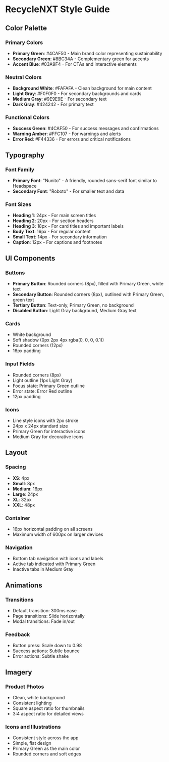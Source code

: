 # RecycleNXT Style Guide

## Color Palette

### Primary Colors
- **Primary Green**: #4CAF50 - Main brand color representing sustainability
- **Secondary Green**: #8BC34A - Complementary green for accents
- **Accent Blue**: #03A9F4 - For CTAs and interactive elements

### Neutral Colors
- **Background White**: #FAFAFA - Clean background for main content
- **Light Gray**: #F0F0F0 - For secondary backgrounds and cards
- **Medium Gray**: #9E9E9E - For secondary text
- **Dark Gray**: #424242 - For primary text

### Functional Colors
- **Success Green**: #4CAF50 - For success messages and confirmations
- **Warning Amber**: #FFC107 - For warnings and alerts
- **Error Red**: #F44336 - For errors and critical notifications

## Typography

### Font Family
- **Primary Font**: "Nunito" - A friendly, rounded sans-serif font similar to Headspace
- **Secondary Font**: "Roboto" - For smaller text and data

### Font Sizes
- **Heading 1**: 24px - For main screen titles
- **Heading 2**: 20px - For section headers
- **Heading 3**: 18px - For card titles and important labels
- **Body Text**: 16px - For regular content
- **Small Text**: 14px - For secondary information
- **Caption**: 12px - For captions and footnotes

## UI Components

### Buttons
- **Primary Button**: Rounded corners (8px), filled with Primary Green, white text
- **Secondary Button**: Rounded corners (8px), outlined with Primary Green, green text
- **Tertiary Button**: Text-only, Primary Green, no background
- **Disabled Button**: Light Gray background, Medium Gray text

### Cards
- White background
- Soft shadow (0px 2px 4px rgba(0, 0, 0, 0.1))
- Rounded corners (12px)
- 16px padding

### Input Fields
- Rounded corners (8px)
- Light outline (1px Light Gray)
- Focus state: Primary Green outline
- Error state: Error Red outline
- 12px padding

### Icons
- Line style icons with 2px stroke
- 24px x 24px standard size
- Primary Green for interactive icons
- Medium Gray for decorative icons

## Layout

### Spacing
- **XS**: 4px
- **Small**: 8px
- **Medium**: 16px
- **Large**: 24px
- **XL**: 32px
- **XXL**: 48px

### Container
- 16px horizontal padding on all screens
- Maximum width of 600px on larger devices

### Navigation
- Bottom tab navigation with icons and labels
- Active tab indicated with Primary Green
- Inactive tabs in Medium Gray

## Animations

### Transitions
- Default transition: 300ms ease
- Page transitions: Slide horizontally
- Modal transitions: Fade in/out

### Feedback
- Button press: Scale down to 0.98
- Success actions: Subtle bounce
- Error actions: Subtle shake

## Imagery

### Product Photos
- Clean, white background
- Consistent lighting
- Square aspect ratio for thumbnails
- 3:4 aspect ratio for detailed views

### Icons and Illustrations
- Consistent style across the app
- Simple, flat design
- Primary Green as the main color
- Rounded corners and soft edges
